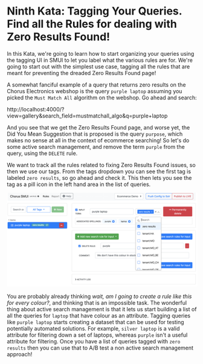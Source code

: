 # Ninth Kata: Tagging Your Queries.  Find all the Rules for dealing with Zero Results Found!

In this Kata, we're going to learn how to start organizing your queries using the tagging UI in SMUI to let you
label what the various rules are for.  We're going to start out with the simplest use case, tagging all the rules
that are meant for preventing the dreaded Zero Results Found page!

A somewhat fanciful example of a query that returns zero results on the Chorus Electronics webshop is the query
`purple laptop` assuming you picked the `Must Match All` algorithm on the webshop.   Go ahead and search:

http://localhost:4000/?view=gallery&search_field=mustmatchall_algo&q=purple+laptop

And you see that we get the Zero Results Found page, and worse yet, the Did You Mean Suggestion that is
proposed is the query `purpose`, which makes no sense at all in the context of ecommerce searching!   So
let's do some active search management, and remove the term `purple` from the query, using the `DELETE` rule.

We want to track all the rules related to fixing Zero Results Found issues, so then we use our tags.  From the tags
dropdown you can see the first tag is labeled `zero results`, so go ahead and check it.   This then lets you see
the tag as a pill icon in the left hand area in the list of queries.  

![Tagging Your Queries](images/009_tagging_your_queries.png)

You are probably already thinking _wait, am I going to create a rule like this for every colour?_, and thinking that is an impossible task.   The wonderful thing about active search management is that it lets us start building a list of all the queries for `laptop` that have colour as an attribute.   Tagging queries like `purple laptop` starts creating a dataset that can be used for testing potentially automated solutions.   For example, `silver laptop` is a valid attribute for filtering down a set of laptops, whereas `purple` isn't a useful attribute for filtering.   Once you have a list of queries tagged with `zero results` then you can use that to A/B test a non active search management approach!

